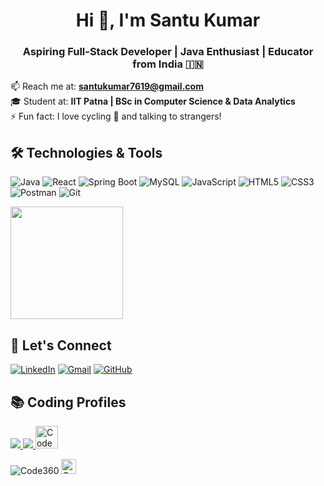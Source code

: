 <h1 align="center">Hi 👋, I'm Santu Kumar</h1>
<h3 align="center">Aspiring Full-Stack Developer | Java Enthusiast | Educator from India 🇮🇳</h3>

📫 Reach me at: **santukumar7619@gmail.com**  
🎓 Student at: **IIT Patna | BSc in Computer Science & Data Analytics**  
⚡ Fun fact: I love cycling 🚴 and talking to strangers!

## 🛠️ Technologies & Tools

![Java](https://img.shields.io/badge/Java-ED8B00?style=for-the-badge&logo=java&logoColor=white)
![React](https://img.shields.io/badge/React-20232A?style=for-the-badge&logo=react&logoColor=61DAFB)
![Spring Boot](https://img.shields.io/badge/Spring_Boot-6DB33F?style=for-the-badge&logo=spring-boot&logoColor=white)
![MySQL](https://img.shields.io/badge/MySQL-0d94a4?style=for-the-badge&logo=mysql&logoColor=white)
![JavaScript](https://img.shields.io/badge/JavaScript-F7DF1E?style=for-the-badge&logo=javascript&logoColor=black)
![HTML5](https://img.shields.io/badge/HTML5-E34F26?style=for-the-badge&logo=html5&logoColor=white)
![CSS3](https://img.shields.io/badge/CSS3-1572B6?style=for-the-badge&logo=css3&logoColor=white)
![Postman](https://img.shields.io/badge/Postman-FF6C37?style=for-the-badge&logo=postman&logoColor=white)
![Git](https://img.shields.io/badge/Git-F05032?style=for-the-badge&logo=git&logoColor=white)


<img src="https://github-readme-stats.vercel.app/api/top-langs/?username=Santu-kumar364&layout=compact&theme=radical" height="180"/>


## 🔗 Let's Connect

[![LinkedIn](https://img.shields.io/badge/-LinkedIn-0077B5?style=flat-square&logo=linkedin&logoColor=white)](https://www.linkedin.com/in/santu-kumar-72239231b/)
[![Gmail](https://img.shields.io/badge/-Gmail-D14836?style=flat-square&logo=gmail&logoColor=white)](mailto:santukumar7619@gmail.com)
[![GitHub](https://img.shields.io/badge/-GitHub-181717?style=flat-square&logo=github&logoColor=white)](https://github.com/Santu-kumar364)

## 📚 Coding Profiles

<a href="https://leetcode.com/u/santukumar7619/">
  <img src="https://img.shields.io/badge/LeetCode-FFA116?style=for-the-badge&logo=LeetCode&logoColor=black" />
</a>
<a href="https://www.hackerrank.com/profile/santukumar7619">
  <img src="https://img.shields.io/badge/HackerRank-2EC866?style=for-the-badge&logo=HackerRank&logoColor=white" />
</a>
<a href="https://www.naukri.com/code360/profile/5e2c8886-59a2-4393-943b-773290a29342">
  <img src="https://files.codingninjas.in/new-cn-logos-1-1711622387.svg" alt="Code360 Logo" height="36" />
</a>

![Code360](https://img.shields.io/badge/Code360-orange?style=for-the-badge&logo=codingninjas&logoColor=white)
<a href="https://www.naukri.com/code360/profile/5e2c8886-59a2-4393-943b-773290a29342">
  <img src="https://files.codingninjas.in/new-cn-logos-1-1711622387.svg" alt="Code360 Logo" height="24" />
</a>

